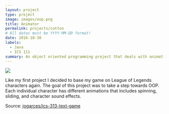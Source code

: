 ```yaml
---
layout: project
type: project
image: images/oop.png
title: Animator
permalink: projects/cotton
# All dates must be YYYY-MM-DD format!
date: 2016-10-30
labels:
  - Java
  - ICS 111
summary: An object oriented programming project that deals with animation based on mouse clicking.
---
```


<img class="ui image" src="{{ site.baseurl }}/images/Animator.PNG">

  Like my first project I decided to base my game on League of Legends characters again. The goal of this project was to take a step towards OOP. Each individual character has different animations that includes spinning, sliding, and character sound effects.


Source: <a href="https://github.com/jogarces/ics-313-text-game"><i class="large github icon "></i>jogarces/ics-313-text-game</a>

